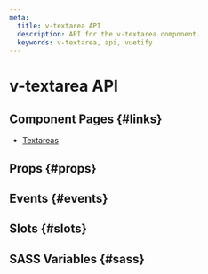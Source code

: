 ```yaml
---
meta:
  title: v-textarea API
  description: API for the v-textarea component.
  keywords: v-textarea, api, vuetify
---
```


# v-textarea API

<entry-ad />

## Component Pages {#links}

- [Textareas](components/textareas)

## Props {#props}

<api-section name="v-textarea" section="props" />

## Events {#events}

<api-section name="v-textarea" section="events" />

## Slots {#slots}

<api-section name="v-textarea" section="slots" />

## SASS Variables {#sass}

<api-section name="v-textarea" section="sass" />

<backmatter />

